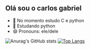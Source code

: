 ##  Olá sou o carlos gabriel

- 🔭 No momento estudo C e python
- 🌱 Estudando python
- 😄 Pronouns: ele/dele


![Anurag's GitHub stats](https://github-readme-stats.vercel.app/api?username=carlosrodrigues23&show_icons=true&theme=tokyonight)
[![Top Langs](https://github-readme-stats.vercel.app/api/top-langs/?username=carlosrodrigues23&hide_progress=true)](https://github.com/anuraghazra/github-readme-stats)
